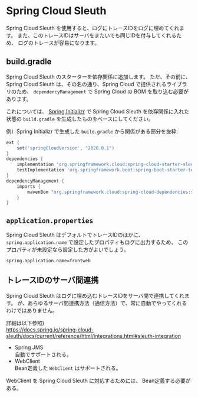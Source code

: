 Spring Cloud Sleuth
===

Spring Cloud Sleuth を使用すると、ログにトレースIDをログに埋めてくれます。
また、このトレースIDはサーバをまたいでも同じIDを付与してくれるため、
ログのトレースが容易になります。

## build.gradle

Spring Cloud Sleuth のスターターを依存関係に追加します。
ただ、その前に、Spring Cloud Sleuth は、その名の通り、Spring Cloud で提供されるライブラリのため、
`dependencyManagement` で Spring Cloud の BOM を取り込む必要があります。

これについては、
[Spring Initializr](https://start.spring.io/) 
で Spring Cloud Sleuth を依存関係に入れた状態の `build.gradle` を生成したものをベースにしてください。

例）Spring Initializr で生成した `build.gradle` から関係がある部分を抜粋:
```groovy
ext {
    set('springCloudVersion', "2020.0.1")
}
dependencies {
    implementation 'org.springframework.cloud:spring-cloud-starter-sleuth'
    testImplementation 'org.springframework.boot:spring-boot-starter-test'
}
dependencyManagement {
    imports {
        mavenBom "org.springframework.cloud:spring-cloud-dependencies:${springCloudVersion}"
    }
}
```

## `application.properties`

Spring Cloud Sleuth はデフォルトでトレースIDのほかに、
`spring.application.name` で設定したプロパティもログに出力するため、
このプロパティが未設定なら設定した方がよいでしょう。

```
spring.application.name=frontweb
```

## トレースIDのサーバ間連携

Spring Cloud Sleuth はログに埋め込むトレースIDをサーバ間で連携してくれます。
が、あらゆるサーバ間連携方法（通信方法）で、常に自動でやってくれるわけではありません。

詳細は以下参照)  
https://docs.spring.io/spring-cloud-sleuth/docs/current/reference/html/integrations.html#sleuth-integration

- Spring JMS  
    自動でサポートされる。
- WebClient  
    Bean定義した `WebClient` はサポートされる。

WebClient を Spring Cloud Sleuth に対応するためには、
Bean定義する必要がある。
